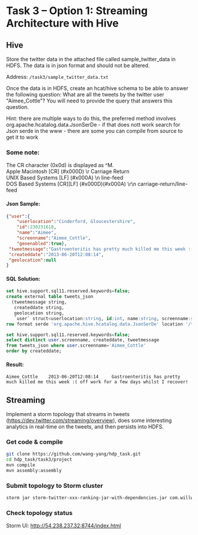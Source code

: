 # Task 3 – Option 1: Streaming Architecture with Hive

## Hive

Store the twitter data in the attached file called sample_twitter_data in HDFS. The data is in json format and should not be altered.

Address: `/task3/sample_twitter_data.txt`

Once the data is in HDFS, create an hcat/hive schema to be able to answer the following question: What are all the tweets by the twitter user "Aimee_Cottle"? You will need to provide the query that answers this question.

Hint: there are multiple ways to do this, the preferred method involves org.apache.hcatalog.data.JsonSerDe - if that does nott work search for Json serde in the www - there are some you can compile from source to get it to work

### Some note:

The CR character (0x0d) is displayed as ^M.  
Apple Macintosh     [CR]      (#x000D)            \r    Carriage Return  
UNIX Based Systems  [LF]      (#x000A)            \n    line-feed  
DOS Based Systems   [CR][LF]  (#x000D)(#x000A)    \r\n  carriage-return/line-feed  

#### Json Sample:

```json
{"user":{
    "userlocation":"Cinderford, Gloucestershire",
    "id":230231618,
    "name":"Aimee",
    "screenname":"Aimee_Cottle",
    "geoenabled":true},
 "tweetmessage":"Gastroenteritis has pretty much killed me this week :( off work for a few days whilst I recover!",
 "createddate":"2013-06-20T12:08:14",
 "geolocation":null
}
```

#### SQL Solution:

```sql
set hive.support.sql11.reserved.keywords=false;
create external table tweets_json
  (tweetmessage string,
   createddate string,
   geolocation string,
   `user` struct<userlocation:string, id:int, name:string, screenname:string, geoenabled:boolean>)
row format serde 'org.apache.hive.hcatalog.data.JsonSerDe' location '/task3/';

set hive.support.sql11.reserved.keywords=false;
select distinct user.screenname, createddate, tweetmessage  
from tweets_json where user.screenname='Aimee_Cottle' 
order by createddate;
```

#### Result:

```
Aimee_Cottle    2013-06-20T12:08:14     Gastroenteritis has pretty much killed me this week :( off work for a few days whilst I recover!
```

## Streaming

Implement a storm topology that streams in tweets (https://dev.twitter.com/streaming/overview), does some interesting analytics in real-time on the tweets, and then persists into HDFS.

### Get code & compile

```bash
git clone https://github.com/wang-yang/hdp_task.git
cd hdp_task/task3/project
mvn compile
mvn assembly:assembly
```

### Submit topology to Storm cluster

```bash
storm jar storm-twitter-xxx-ranking-jar-with-dependencies.jar com.willwy.hdp.topology.Topology
```

### Check topology status

Storm UI: http://54.238.237.32:8744/index.html

